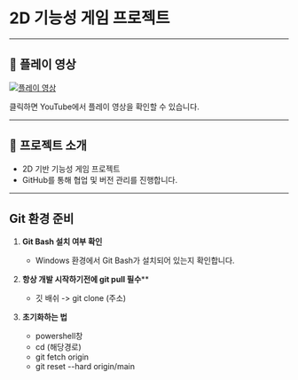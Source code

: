 # 2D 기능성 게임 프로젝트

---

## 🎥 플레이 영상
[![플레이 영상](https://img.youtube.com/vi/r_FlLbikoHo/0.jpg)](https://www.youtube.com/watch?v=r_FlLbikoHo&t=7s)

클릭하면 YouTube에서 플레이 영상을 확인할 수 있습니다.

---

## 📌 프로젝트 소개
- 2D 기반 기능성 게임 프로젝트  
- GitHub를 통해 협업 및 버전 관리를 진행합니다.

---

## Git 환경 준비
1. **Git Bash 설치 여부 확인**  
   - Windows 환경에서 Git Bash가 설치되어 있는지 확인합니다.  

2. **항상 개발 시작하기전에 git pull 필수****
   - 깃 배쉬 -> git clone (주소)

3. **초기화하는 법**
    - powershell창
    - cd (해당경로)
    - git fetch origin
    - git reset --hard origin/main


